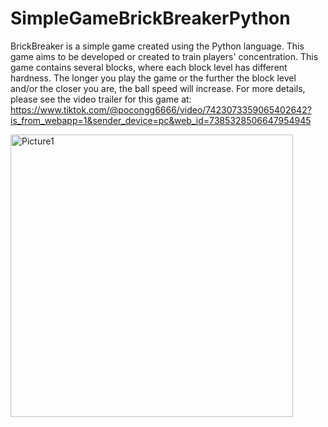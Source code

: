 # SimpleGameBrickBreakerPython
BrickBreaker is a simple game created using the Python language. This game aims to be developed or created to train players' concentration. This game contains several blocks, where each block level has different hardness. The longer you play the game or the further the block level and/or the closer you are, the ball speed will increase. For more details, please see the video trailer for this game at: https://www.tiktok.com/@pocongg6666/video/7423073359065402642?is_from_webapp=1&sender_device=pc&web_id=7385328506647954945

<img width="452" alt="Picture1" src="https://github.com/user-attachments/assets/1edd3491-7aea-48c9-8dc9-abbe4108e2c5">
